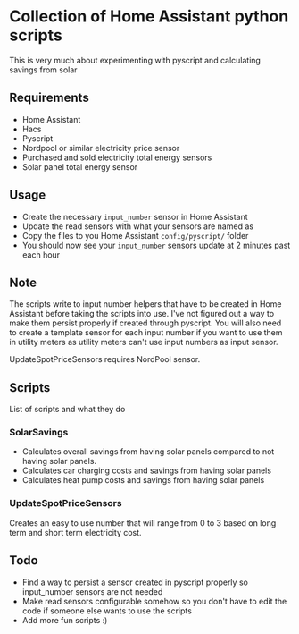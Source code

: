 # Collection of Home Assistant python scripts

This is very much about experimenting with pyscript and calculating savings from solar

## Requirements

- Home Assistant
- Hacs
- Pyscript
- Nordpool or similar electricity price sensor
- Purchased and sold electricity total energy sensors
- Solar panel total energy sensor

## Usage

- Create the necessary `input_number` sensor in Home Assistant
- Update the read sensors with what your sensors are named as
- Copy the files to you Home Assistant `config/pyscript/` folder
- You should now see your `input_number` sensors update at 2 minutes past each hour

## Note

The scripts write to input number helpers that have to be created in Home Assistant before taking the scripts into use. I've not figured out a way to make them persist properly if created through pyscript. You will also need to create a template sensor for each input number if you want to use them in utility meters as utility meters can't use input numbers as input sensor.

UpdateSpotPriceSensors requires NordPool sensor.

## Scripts

List of scripts and what they do

### SolarSavings

- Calculates overall savings from having solar panels compared to not having solar panels.
- Calculates car charging costs and savings from having solar panels
- Calculates heat pump costs and savings from having solar panels

### UpdateSpotPriceSensors

Creates an easy to use number that will range from 0 to 3 based on long term and short term electricity cost.

## Todo

- Find a way to persist a sensor created in pyscript properly so input_number sensors are not needed
- Make read sensors configurable somehow so you don't have to edit the code if someone else wants to use the scripts
- Add more fun scripts :)
